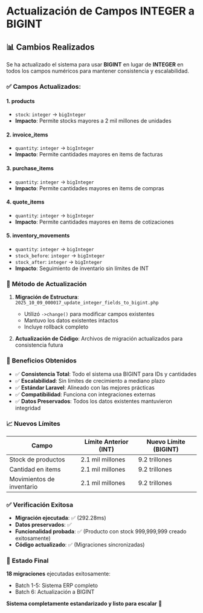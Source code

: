 # Actualización de Campos INTEGER a BIGINT

## 📊 **Cambios Realizados**

Se ha actualizado el sistema para usar **BIGINT** en lugar de **INTEGER** en todos los campos numéricos para mantener consistencia y escalabilidad.

### ✅ **Campos Actualizados:**

#### **1. products**
- `stock`: `integer` → `bigInteger` 
- **Impacto**: Permite stocks mayores a 2 mil millones de unidades

#### **2. invoice_items** 
- `quantity`: `integer` → `bigInteger`
- **Impacto**: Permite cantidades mayores en items de facturas

#### **3. purchase_items**
- `quantity`: `integer` → `bigInteger` 
- **Impacto**: Permite cantidades mayores en items de compras

#### **4. quote_items**
- `quantity`: `integer` → `bigInteger`
- **Impacto**: Permite cantidades mayores en items de cotizaciones

#### **5. inventory_movements**
- `quantity`: `integer` → `bigInteger`
- `stock_before`: `integer` → `bigInteger` 
- `stock_after`: `integer` → `bigInteger`
- **Impacto**: Seguimiento de inventario sin límites de INT

### 🔧 **Método de Actualización**

1. **Migración de Estructura**: `2025_10_09_000017_update_integer_fields_to_bigint.php`
   - Utilizó `->change()` para modificar campos existentes
   - Mantuvo los datos existentes intactos
   - Incluye rollback completo

2. **Actualización de Código**: Archivos de migración actualizados para consistencia futura

### 🎯 **Beneficios Obtenidos**

- ✅ **Consistencia Total**: Todo el sistema usa BIGINT para IDs y cantidades
- ✅ **Escalabilidad**: Sin límites de crecimiento a mediano plazo
- ✅ **Estándar Laravel**: Alineado con las mejores prácticas
- ✅ **Compatibilidad**: Funciona con integraciones externas
- ✅ **Datos Preservados**: Todos los datos existentes mantuvieron integridad

### 📈 **Nuevos Límites**

| Campo | Límite Anterior (INT) | Nuevo Límite (BIGINT) |
|-------|----------------------|------------------------|
| Stock de productos | 2.1 mil millones | 9.2 trillones |
| Cantidad en items | 2.1 mil millones | 9.2 trillones |
| Movimientos de inventario | 2.1 mil millones | 9.2 trillones |

### ✅ **Verificación Exitosa**

- **Migración ejecutada**: ✅ (292.28ms)
- **Datos preservados**: ✅ 
- **Funcionalidad probada**: ✅ (Producto con stock 999,999,999 creado exitosamente)
- **Código actualizado**: ✅ (Migraciones sincronizadas)

### 🚀 **Estado Final**

**18 migraciones** ejecutadas exitosamente:
- Batch 1-5: Sistema ERP completo
- Batch 6: Actualización a BIGINT

**Sistema completamente estandarizado y listo para escalar** 🎉